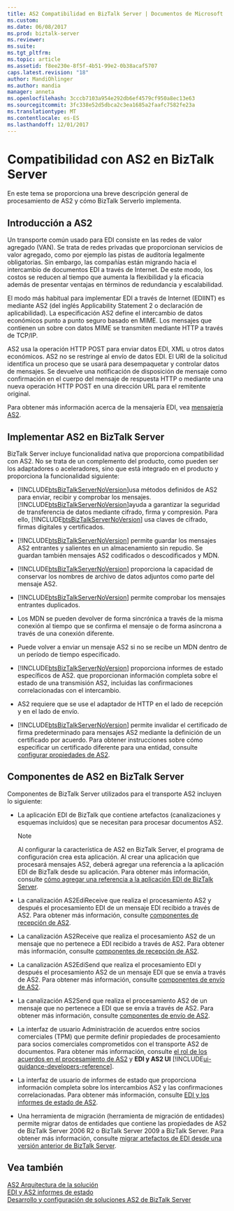 ```yaml
---
title: AS2 Compatibilidad en BizTalk Server | Documentos de Microsoft
ms.custom: 
ms.date: 06/08/2017
ms.prod: biztalk-server
ms.reviewer: 
ms.suite: 
ms.tgt_pltfrm: 
ms.topic: article
ms.assetid: f8ee230e-8f5f-4b51-99e2-0b38acaf5707
caps.latest.revision: "18"
author: MandiOhlinger
ms.author: mandia
manager: anneta
ms.openlocfilehash: 3cccb7103a954e292db6ef4579cf950a8ec13e63
ms.sourcegitcommit: 3fc338e52d5dbca2c3ea1685a2faafc7582fe23a
ms.translationtype: MT
ms.contentlocale: es-ES
ms.lasthandoff: 12/01/2017
---
```

# <a name="as2-support-in-biztalk-server"></a>Compatibilidad con AS2 en BizTalk Server
En este tema se proporciona una breve descripción general de procesamiento de AS2 y cómo BizTalk Serverlo implementa.  
  
## <a name="introduction-to-as2"></a>Introducción a AS2  
 Un transporte común usado para EDI consiste en las redes de valor agregado (VAN). Se trata de redes privadas que proporcionan servicios de valor agregado, como por ejemplo las pistas de auditoría legalmente obligatorias. Sin embargo, las compañías están migrando hacia el intercambio de documentos EDI a través de Internet. De este modo, los costos se reducen al tiempo que aumenta la flexibilidad y la eficacia además de presentar ventajas en términos de redundancia y escalabilidad.  
  
 El modo más habitual para implementar EDI a través de Internet (EDIINT) es mediante AS2 (del inglés Applicability Statement 2 o declaración de aplicabilidad). La especificación AS2 define el intercambio de datos económicos punto a punto seguro basado en MIME. Los mensajes que contienen un sobre con datos MIME se transmiten mediante HTTP a través de TCP/IP.  
  
 AS2 usa la operación HTTP POST para enviar datos EDI, XML u otros datos económicos. AS2 no se restringe al envío de datos EDI. El URI de la solicitud identifica un proceso que se usará para desempaquetar y controlar datos de mensajes. Se devuelve una notificación de disposición de mensaje como confirmación en el cuerpo del mensaje de respuesta HTTP o mediante una nueva operación HTTP POST en una dirección URL para el remitente original.  
  
 Para obtener más información acerca de la mensajería EDI, vea [mensajería AS2](../core/as2-messaging.md).  
  
## <a name="how-as2-is-implemented-in-biztalk-server"></a>Implementar AS2 en BizTalk Server  
 BizTalk Server incluye funcionalidad nativa que proporciona compatibilidad con AS2. No se trata de un complemento del producto, como pueden ser los adaptadores o aceleradores, sino que está integrado en el producto y proporciona la funcionalidad siguiente:  
  
-   [!INCLUDE[btsBizTalkServerNoVersion](../includes/btsbiztalkservernoversion-md.md)]usa métodos definidos de AS2 para enviar, recibir y comprobar los mensajes. [!INCLUDE[btsBizTalkServerNoVersion](../includes/btsbiztalkservernoversion-md.md)]ayuda a garantizar la seguridad de transferencia de datos mediante cifrado, firma y compresión. Para ello, [!INCLUDE[btsBizTalkServerNoVersion](../includes/btsbiztalkservernoversion-md.md)] usa claves de cifrado, firmas digitales y certificados.  
  
-   [!INCLUDE[btsBizTalkServerNoVersion](../includes/btsbiztalkservernoversion-md.md)] permite guardar los mensajes AS2 entrantes y salientes en un almacenamiento sin repudio. Se guardan también mensajes AS2 codificados o descodificados y MDN.  
  
-   [!INCLUDE[btsBizTalkServerNoVersion](../includes/btsbiztalkservernoversion-md.md)] proporciona la capacidad de conservar los nombres de archivo de datos adjuntos como parte del mensaje AS2.  
  
-   [!INCLUDE[btsBizTalkServerNoVersion](../includes/btsbiztalkservernoversion-md.md)] permite comprobar los mensajes entrantes duplicados.  
  
-   Los MDN se pueden devolver de forma sincrónica a través de la misma conexión al tiempo que se confirma el mensaje o de forma asíncrona a través de una conexión diferente.  
  
-   Puede volver a enviar un mensaje AS2 si no se recibe un MDN dentro de un período de tiempo especificado.  
  
-   [!INCLUDE[btsBizTalkServerNoVersion](../includes/btsbiztalkservernoversion-md.md)] proporciona informes de estado específicos de AS2. que proporcionan información completa sobre el estado de una transmisión AS2, incluidas las confirmaciones correlacionadas con el intercambio.  
  
-   AS2 requiere que se use el adaptador de HTTP en el lado de recepción y en el lado de envío.  
  
-   [!INCLUDE[btsBizTalkServerNoVersion](../includes/btsbiztalkservernoversion-md.md)] permite invalidar el certificado de firma predeterminado para mensajes AS2 mediante la definición de un certificado por acuerdo. Para obtener instrucciones sobre cómo especificar un certificado diferente para una entidad, consulte [configurar propiedades de AS2](../core/configuring-as2-properties.md).  
  
## <a name="as2-components-in-biztalk-server"></a>Componentes de AS2 en BizTalk Server  
 Componentes de BizTalk Server utilizados para el transporte AS2 incluyen lo siguiente:  
  
-   La aplicación EDI de BizTalk que contiene artefactos (canalizaciones y esquemas incluidos) que se necesitan para procesar documentos AS2.  
  
    > [!NOTE]
    >  Al configurar la característica de AS2 en BizTalk Server, el programa de configuración crea esta aplicación. Al crear una aplicación que procesará mensajes AS2, deberá agregar una referencia a la aplicación EDI de BizTalk desde su aplicación. Para obtener más información, consulte [cómo agregar una referencia a la aplicación EDI de BizTalk Server](http://msdn.microsoft.com/library/7af066fb-372f-4709-b566-c8d6b4a9d782).  
  
-   La canalización AS2EdiReceive que realiza el procesamiento AS2 y después el procesamiento EDI de un mensaje EDI recibido a través de AS2. Para obtener más información, consulte [componentes de recepción de AS2](../core/as2-receive-components.md).  
  
-   La canalización AS2Receive que realiza el procesamiento AS2 de un mensaje que no pertenece a EDI recibido a través de AS2. Para obtener más información, consulte [componentes de recepción de AS2](../core/as2-receive-components.md).  
  
-   La canalización AS2EdiSend que realiza el procesamiento EDI y después el procesamiento AS2 de un mensaje EDI que se envía a través de AS2. Para obtener más información, consulte [componentes de envío de AS2](../core/as2-send-components.md).  
  
-   La canalización AS2Send que realiza el procesamiento AS2 de un mensaje que no pertenece a EDI que se envía a través de AS2. Para obtener más información, consulte [componentes de envío de AS2](../core/as2-send-components.md).  
  
-   La interfaz de usuario Administración de acuerdos entre socios comerciales (TPM) que permite definir propiedades de procesamiento para socios comerciales comprometidos con el transporte AS2 de documentos. Para obtener más información, consulte [el rol de los acuerdos en el procesamiento de AS2](../core/the-role-of-agreements-in-as2-processing.md) y **EDI y AS2 UI** [!INCLUDE[ui-guidance-developers-reference](../includes/ui-guidance-developers-reference.md)].
  
-   La interfaz de usuario de informes de estado que proporciona información completa sobre los intercambios AS2 y las confirmaciones correlacionadas. Para obtener más información, consulte [EDI y los informes de estado de AS2](../core/edi-and-as2-status-reporting.md).  
  
-   Una herramienta de migración (herramienta de migración de entidades) permite migrar datos de entidades que contiene las propiedades de AS2 de BizTalk Server 2006 R2 o BizTalk Server 2009 a BizTalk Server. Para obtener más información, consulte [migrar artefactos de EDI desde una versión anterior de BizTalk Server](http://msdn.microsoft.com/library/b956a97e-03d0-47ea-a2ce-c07a339c0f2c).  
  
## <a name="see-also"></a>Vea también  
 [AS2 Arquitectura de la solución](../core/as2-solution-architecture.md)   
 [EDI y AS2 informes de estado](../core/edi-and-as2-status-reporting.md)   
 [Desarrollo y configuración de soluciones AS2 de BizTalk Server](../core/developing-and-configuring-biztalk-server-as2-solutions.md)
